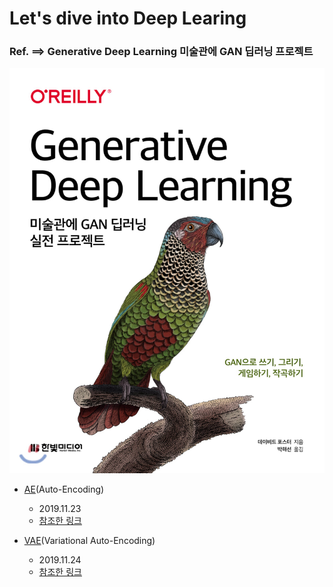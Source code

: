 # Let's dive into Deep Learing
### Ref. ==> Generative Deep Learning 미술관에 GAN 딥러닝 프로젝트

![Ref_Book](./Imgs/Ref_Book.jpg)

- [AE](https://mai-hong.tistory.com/2)(Auto-Encoding)
    - 2019.11.23
    - [참조한 링크](https://towardsdatascience.com/applied-deep-learning-part-3-autoencoders-1c083af4d798)

- [VAE](https://mai-hong.tistory.com/3)(Variational Auto-Encoding)
    - 2019.11.24
    - [참조한 링크](https://towardsdatascience.com/understanding-variational-autoencoders-vaes-f70510919f73)